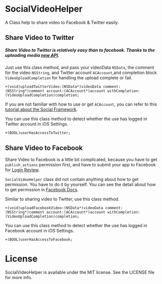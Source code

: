 # SocialVideoHelper
A Class help to share video to Facebook &amp; Twitter easily.

## Share Video to Twitter

##### Share Video to Twitter is relatively easy than to facebook. Thanks to the uploading media [new API](https://dev.twitter.com/rest/reference/post/media/upload-chunked).

Just use this class method, and pass your videoData `NSData`, the comment for the video `NSString`, and Twitter account `ACAccount`,and completion block `VideoUploadCompletion` for handling the upload complete or fail.

```
+(void)uploadTwitterVideo:(NSData*)videoData comment:(NSString*)comment account:(ACAccount*)account withCompletion:(VideoUploadCompletion)completion;

```
If you are not familiar with how to use or get `ACAccount`,  you can refer to this [tutorial about the Social Framework](http://code.tutsplus.com/tutorials/ios-6-and-the-social-framework-twitter-requests--mobile-14840).

You can use this class method to detect whether the use has logged in Twitter account in iOS Settings.

```
+(BOOL)userHasAccessToTwitter;
```

## Share Video to Facebook

Share Video to Facebook is a little bit complicated, because you have to get `publish_actions` permission first, and have to submit your app to Facebook for [Login Review](https://developers.facebook.com/docs/facebook-login/review).

`SocialVideoHelper` class did not contain anything about how to get permission. You have to do it by yourself. You can see the detail about how to get permission in [Facebook Docs](https://developers.facebook.com/docs/facebook-login/ios/permissions).

Similar to sharing video to Twitter, use this class method.

```
+(void)uploadFacebookVideo:(NSData*)videoData comment:(NSString*)comment account:(ACAccount*)account withCompletion:(VideoUploadCompletion)completion;

```

You can use this class method to detect whether the use has logged in Facebook account in iOS Settings.

```
+(BOOL)userHasAccessToFacebook;
```

# License

SocialVideoHelper is available under the MIT license. See the LICENSE file for more info.

